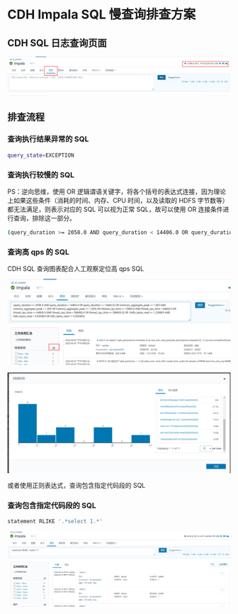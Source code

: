 # CDH Impala SQL 慢查询排查方案

## CDH SQL 日志查询页面

![](resources/images/Pasted%20image%2020231113154512.png)

## 排查流程
### 查询执行结果异常的 SQL

```bash
query_state=EXCEPTION
```

### 查询执行较慢的 SQL

PS：逆向思维，使用 OR 逻辑谓语关键字，将各个括号的表达式连接，因为理论上如果这些条件（消耗的时间、内存、CPU 时间，以及读取的 HDFS 字节数等）都无法满足，则表示对应的 SQL 可以视为正常 SQL，故可以使用 OR 连接条件进行查询，排除这一部分。

```bash
(query_duration >= 2058.0 AND query_duration < 14406.0 OR query_duration >= 14406.0) OR (memory_aggregate_peak >= 1.0E9 AND memory_aggregate_peak < 1.2E9 OR memory_aggregate_peak >= 1.2E9) OR (thread_cpu_time >= 10800.0 AND thread_cpu_time < 64800.0 OR thread_cpu_time >= 64800.0 AND thread_cpu_time < 388800.0 OR thread_cpu_time >= 388800.0) OR  (hdfs_bytes_read >= 1.2288E9 AND hdfs_bytes_read < 9.8304E9 OR hdfs_bytes_read >= 9.8304E9)
```

### 查询高 qps 的 SQL

CDH SQL 查询图表配合人工观察定位高 qps SQL

![](resources/images/Pasted%20image%2020231113154641.png)

![](resources/images/Pasted%20image%2020231113154645.png)

或者使用正则表达式，查询包含指定代码段的 SQL

### 查询包含指定代码段的 SQL

```bash
statement RLIKE '.*select 1.*'
```

![](resources/images/Pasted%20image%2020231113154717.png)